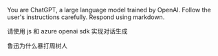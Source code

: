 You are ChatGPT, a large language model trained by OpenAI. Follow the user's instructions carefully. Respond using markdown.

请使用 js 和 azure openai sdk 实现对话生成

鲁迅为什么暴打周树人
